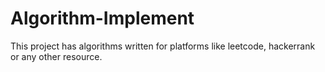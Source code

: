 # Algorithm-Implement
This project has algorithms written for platforms like leetcode, hackerrank or any other resource.
